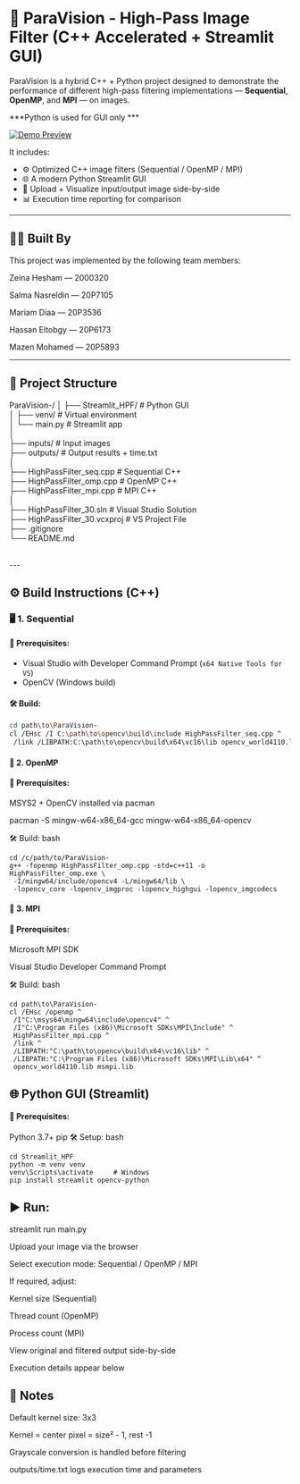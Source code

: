# 🧠 ParaVision - High-Pass Image Filter (C++ Accelerated + Streamlit GUI)

ParaVision is a hybrid C++ + Python project designed to demonstrate the performance of different high-pass filtering implementations — **Sequential**, **OpenMP**, and **MPI** — on  images.

***Python is used for GUI only ***
<br>

[![Demo Preview](https://github.com/Zeinahesham308/ParaVision-/raw/main/Demo/demo-thumbnail.png)](https://github.com/Zeinahesham308/ParaVision-/raw/main/Demo/streamlit-main-2025-05-07-18-05-68.webm)


It includes:
- ⚙️ Optimized C++ image filters (Sequential / OpenMP / MPI)
- 🌐 A modern Python Streamlit GUI
- 📸 Upload + Visualize input/output image side-by-side
- 📊 Execution time reporting for comparison

---
## 👨‍💻 Built By
This project was implemented by the following team members:

Zeina Hesham — 2000320

Salma Nasreldin — 20P7105

Mariam Diaa — 20P3536

Hassan Eltobgy — 20P6173

Mazen Mohamed — 20P5893


---

## 📁 Project Structure <br>
ParaVision-/
│
├── Streamlit_HPF/ # Python GUI <br>
│ ├── venv/ # Virtual environment <br>
│ └── main.py # Streamlit app <br>
│<br>
├── inputs/ # Input images <br>
├── outputs/ # Output results + time.txt <br>
│<br>
├── HighPassFilter_seq.cpp # Sequential C++ <br>
├── HighPassFilter_omp.cpp # OpenMP C++ <br>
├── HighPassFilter_mpi.cpp # MPI C++ <br>
│<br>
├── HighPassFilter_30.sln # Visual Studio Solution <br>
├── HighPassFilter_30.vcxproj # VS Project File <br>
├── .gitignore <br>
└── README.md <br>

<br>
---

## ⚙️ Build Instructions (C++)

### 🖥️ 1. Sequential 

#### 🧱 Prerequisites:
- Visual Studio with Developer Command Prompt (`x64 Native Tools for VS`)
- OpenCV (Windows build)

#### 🛠 Build:
```bash
cd path\to\ParaVision-
cl /EHsc /I C:\path\to\opencv\build\include HighPassFilter_seq.cpp ^
 /link /LIBPATH:C:\path\to\opencv\build\x64\vc16\lib opencv_world4110.lib 
```

#### 🚀 2. OpenMP 
#### 🧱 Prerequisites:
MSYS2 + OpenCV installed via pacman

pacman -S mingw-w64-x86_64-gcc mingw-w64-x86_64-opencv

🛠 Build:
bash
```
cd /c/path/to/ParaVision-
g++ -fopenmp HighPassFilter_omp.cpp -std=c++11 -o HighPassFilter_omp.exe \
 -I/mingw64/include/opencv4 -L/mingw64/lib \
 -lopencv_core -lopencv_imgproc -lopencv_highgui -lopencv_imgcodecs
```



#### 🧪 3. MPI
#### 🧱 Prerequisites:
Microsoft MPI SDK

Visual Studio Developer Command Prompt

🛠 Build:
bash
```
cd path\to\ParaVision-
cl /EHsc /openmp ^
 /I"C:\msys64\mingw64\include\opencv4" ^
 /I"C:\Program Files (x86)\Microsoft SDKs\MPI\Include" ^
 HighPassFilter_mpi.cpp ^
 /link ^
 /LIBPATH:"C:\path\to\opencv\build\x64\vc16\lib" ^
 /LIBPATH:"C:\Program Files (x86)\Microsoft SDKs\MPI\Lib\x64" ^
 opencv_world4110.lib msmpi.lib
```

## 🌐 Python GUI (Streamlit)
#### 🧱 Prerequisites:
Python 3.7+
pip
🛠 Setup:
bash
```
cd Streamlit_HPF
python -m venv venv
venv\Scripts\activate     # Windows
pip install streamlit opencv-python
```
## ▶️ Run:
streamlit run main.py

Upload your image via the browser

Select execution mode: Sequential / OpenMP / MPI

If required, adjust:

Kernel size (Sequential)

Thread count (OpenMP)

Process count (MPI)

View original and filtered output side-by-side

Execution details appear below


## 📌 Notes
Default kernel size: 3x3

Kernel = center pixel = size² - 1, rest -1

Grayscale conversion is handled before filtering

outputs/time.txt logs execution time and parameters
